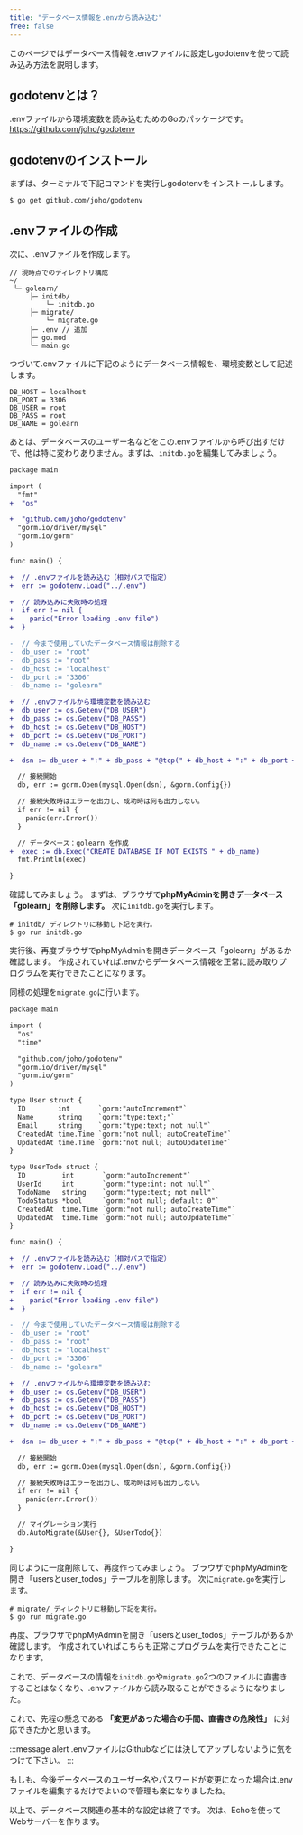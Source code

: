 ```yaml
---
title: "データベース情報を.envから読み込む"
free: false
---
```


このページではデータベース情報を.envファイルに設定しgodotenvを使って読み込み方法を説明します。

## godotenvとは？
.envファイルから環境変数を読み込むためのGoのパッケージです。
https://github.com/joho/godotenv

## godotenvのインストール

まずは、ターミナルで下記コマンドを実行しgodotenvをインストールします。
```
$ go get github.com/joho/godotenv
```
## .envファイルの作成
次に、.envファイルを作成します。
```
// 現時点でのディレクトリ構成
~/
 └─ golearn/
     ├─ initdb/
         └─ initdb.go
     ├─ migrate/
         └─ migrate.go
     ├─ .env // 追加
     ├─ go.mod
     └─ main.go
```
つづいて.envファイルに下記のようにデータベース情報を、環境変数として記述します。
```:.env
DB_HOST = localhost
DB_PORT = 3306
DB_USER = root
DB_PASS = root
DB_NAME = golearn
```
あとは、データベースのユーザー名などをこの.envファイルから呼び出すだけで、他は特に変わりありません。まずは、`initdb.go`を編集してみましょう。

```diff go:initdb/initdb.go
package main

import (
  "fmt"
+  "os"

+  "github.com/joho/godotenv"
  "gorm.io/driver/mysql"
  "gorm.io/gorm"
)

func main() {

+  // .envファイルを読み込む（相対パスで指定）
+  err := godotenv.Load("../.env")

+  // 読み込みに失敗時の処理
+  if err != nil {
+    panic("Error loading .env file")
+  }

-  // 今まで使用していたデータベース情報は削除する
-  db_user := "root"
-  db_pass := "root"
-  db_host := "localhost"
-  db_port := "3306"
-  db_name := "golearn"

+  // .envファイルから環境変数を読み込む
+  db_user := os.Getenv("DB_USER")
+  db_pass := os.Getenv("DB_PASS")
+  db_host := os.Getenv("DB_HOST")
+  db_port := os.Getenv("DB_PORT")
+  db_name := os.Getenv("DB_NAME")

+  dsn := db_user + ":" + db_pass + "@tcp(" + db_host + ":" + db_port + ")/?charset=utf8mb4&parseTime=True&loc=Local"

  // 接続開始
  db, err := gorm.Open(mysql.Open(dsn), &gorm.Config{})

  // 接続失敗時はエラーを出力し、成功時は何も出力しない。
  if err != nil {
    panic(err.Error())
  }

  // データベース：golearn を作成
+  exec := db.Exec("CREATE DATABASE IF NOT EXISTS " + db_name)
  fmt.Println(exec)

}
```
確認してみましょう。
まずは、ブラウザで**phpMyAdminを開きデータベース「golearn」を削除します。**
次に`initdb.go`を実行します。
```
# initdb/ ディレクトリに移動し下記を実行。
$ go run initdb.go
```
実行後、再度ブラウザでphpMyAdminを開きデータベース「golearn」があるか確認します。
作成されていれば.envからデータベース情報を正常に読み取りプログラムを実行できたことになります。

同様の処理を`migrate.go`に行います。
```diff go:migrate/migrate.go
package main

import (
  "os"
  "time"

  "github.com/joho/godotenv"
  "gorm.io/driver/mysql"
  "gorm.io/gorm"
)

type User struct {
  ID        int       `gorm:"autoIncrement"`
  Name      string    `gorm:"type:text;"`
  Email     string    `gorm:"type:text; not null"`
  CreatedAt time.Time `gorm:"not null; autoCreateTime"`
  UpdatedAt time.Time `gorm:"not null; autoUpdateTime"`
}

type UserTodo struct {
  ID         int       `gorm:"autoIncrement"`
  UserId     int       `gorm:"type:int; not null"`
  TodoName   string    `gorm:"type:text; not null"`
  TodoStatus *bool     `gorm:"not null; default: 0"`
  CreatedAt  time.Time `gorm:"not null; autoCreateTime"`
  UpdatedAt  time.Time `gorm:"not null; autoUpdateTime"`
}

func main() {

+  // .envファイルを読み込む（相対パスで指定）
+  err := godotenv.Load("../.env")

+  // 読み込みに失敗時の処理
+  if err != nil {
+    panic("Error loading .env file")
+  }

-  // 今まで使用していたデータベース情報は削除する
-  db_user := "root"
-  db_pass := "root"
-  db_host := "localhost"
-  db_port := "3306"
-  db_name := "golearn"

+  // .envファイルから環境変数を読み込む
+  db_user := os.Getenv("DB_USER")
+  db_pass := os.Getenv("DB_PASS")
+  db_host := os.Getenv("DB_HOST")
+  db_port := os.Getenv("DB_PORT")
+  db_name := os.Getenv("DB_NAME")

+  dsn := db_user + ":" + db_pass + "@tcp(" + db_host + ":" + db_port + ")/" + db_name + "?charset=utf8mb4&parseTime=True&loc=Local"

  // 接続開始
  db, err := gorm.Open(mysql.Open(dsn), &gorm.Config{})

  // 接続失敗時はエラーを出力し、成功時は何も出力しない。
  if err != nil {
    panic(err.Error())
  }

  // マイグレーション実行
  db.AutoMigrate(&User{}, &UserTodo{})

}

```
同じように一度削除して、再度作ってみましょう。
ブラウザでphpMyAdminを開き「usersとuser_todos」テーブルを削除します。
次に`migrate.go`を実行します。
```
# migrate/ ディレクトリに移動し下記を実行。
$ go run migrate.go
```
再度、ブラウザでphpMyAdminを開き「usersとuser_todos」テーブルがあるか確認します。
作成されていればこちらも正常にプログラムを実行できたことになります。

これで、データベースの情報を`initdb.go`や`migrate.go`2つのファイルに直書きすることはなくなり、.envファイルから読み取ることができるようになりました。

これで、先程の懸念である **「変更があった場合の手間、直書きの危険性」** に対応できたかと思います。

:::message alert
.envファイルはGithubなどには決してアップしないように気をつけて下さい。
:::

もしも、今後データベースのユーザー名やパスワードが変更になった場合は.envファイルを編集するだけでよいので管理も楽になりましたね。

以上で、データベース関連の基本的な設定は終了です。
次は、Echoを使ってWebサーバーを作ります。